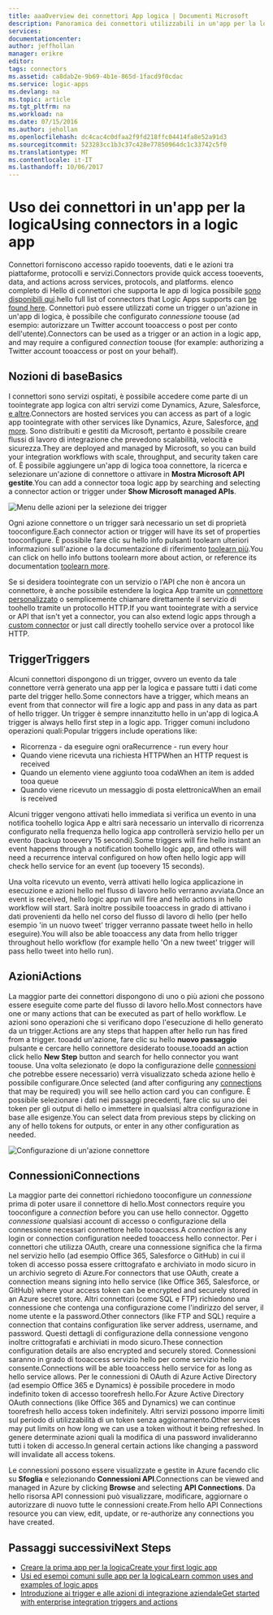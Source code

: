 ```yaml
---
title: aaaOverview dei connettori App logica | Documenti Microsoft
description: Panoramica dei connettori utilizzabili in un'app per la logica
services: 
documentationcenter: 
author: jeffhollan
manager: erikre
editor: 
tags: connectors
ms.assetid: ca8dab2e-9b69-4b1e-865d-1facd9f0cdac
ms.service: logic-apps
ms.devlang: na
ms.topic: article
ms.tgt_pltfrm: na
ms.workload: na
ms.date: 07/15/2016
ms.author: jehollan
ms.openlocfilehash: dc4cac4c0dfaa2f9fd218ffc04414fa8e52a91d3
ms.sourcegitcommit: 523283cc1b3c37c428e77850964dc1c33742c5f0
ms.translationtype: MT
ms.contentlocale: it-IT
ms.lasthandoff: 10/06/2017
---
```

# <a name="using-connectors-in-a-logic-app"></a><span data-ttu-id="03251-103">Uso dei connettori in un'app per la logica</span><span class="sxs-lookup"><span data-stu-id="03251-103">Using connectors in a logic app</span></span>
<span data-ttu-id="03251-104">Connettori forniscono accesso rapido tooevents, dati e le azioni tra piattaforme, protocolli e servizi.</span><span class="sxs-lookup"><span data-stu-id="03251-104">Connectors provide quick access tooevents, data, and actions across services, protocols, and platforms.</span></span>  <span data-ttu-id="03251-105">elenco completo di Hello di connettori che supporta le app di logica possibile [sono disponibili qui](apis-list.md).</span><span class="sxs-lookup"><span data-stu-id="03251-105">hello full list of connectors that Logic Apps supports can [be found here](apis-list.md).</span></span>  <span data-ttu-id="03251-106">Connettori può essere utilizzati come un trigger o un'azione in un'app di logica, è possibile che configurato *connessione* toouse (ad esempio: autorizzare un Twitter account tooaccess o post per conto dell'utente).</span><span class="sxs-lookup"><span data-stu-id="03251-106">Connectors can be used as a trigger or an action in a logic app, and may require a configured *connection* toouse (for example: authorizing a Twitter account tooaccess or post on your behalf).</span></span>

## <a name="basics"></a><span data-ttu-id="03251-107">Nozioni di base</span><span class="sxs-lookup"><span data-stu-id="03251-107">Basics</span></span>
<span data-ttu-id="03251-108">I connettori sono servizi ospitati, è possibile accedere come parte di un toointegrate app logica con altri servizi come Dynamics, Azure, Salesforce, [e altre](apis-list.md).</span><span class="sxs-lookup"><span data-stu-id="03251-108">Connectors are hosted services you can access as part of a logic app toointegrate with other services like Dynamics, Azure, Salesforce, [and more](apis-list.md).</span></span>  <span data-ttu-id="03251-109">Sono distribuiti e gestiti da Microsoft, pertanto è possibile creare flussi di lavoro di integrazione che prevedono scalabilità, velocità e sicurezza.</span><span class="sxs-lookup"><span data-stu-id="03251-109">They are deployed and managed by Microsoft, so you can build your integration workflows with scale, throughput, and security taken care of.</span></span>  <span data-ttu-id="03251-110">È possibile aggiungere un'app di logica tooa connettore, la ricerca e selezionare un'azione di connettore o attivare in **Mostra Microsoft API gestite**.</span><span class="sxs-lookup"><span data-stu-id="03251-110">You can add a connector tooa logic app by searching and selecting a connector action or trigger under **Show Microsoft managed APIs**.</span></span>

![Menu delle azioni per la selezione dei trigger][1]

<span data-ttu-id="03251-112">Ogni azione connettore o un trigger sarà necessario un set di proprietà tooconfigure.</span><span class="sxs-lookup"><span data-stu-id="03251-112">Each connector action or trigger will have its set of properties tooconfigure.</span></span>  <span data-ttu-id="03251-113">È possibile fare clic su hello info pulsanti toolearn ulteriori informazioni sull'azione o la documentazione di riferimento [toolearn più](apis-list.md).</span><span class="sxs-lookup"><span data-stu-id="03251-113">You can click on hello info buttons toolearn more about action, or reference its documentation [toolearn more](apis-list.md).</span></span>

<span data-ttu-id="03251-114">Se si desidera toointegrate con un servizio o l'API che non è ancora un connettore, è anche possibile estendere la logica App tramite un [connettore personalizzato](../logic-apps/logic-apps-create-api-app.md) o semplicemente chiamare direttamente il servizio di toohello tramite un protocollo HTTP.</span><span class="sxs-lookup"><span data-stu-id="03251-114">If you want toointegrate with a service or API that isn't yet a connector, you can also extend logic apps through a [custom connector](../logic-apps/logic-apps-create-api-app.md) or just call directly toohello service over a protocol like HTTP.</span></span>

## <a name="triggers"></a><span data-ttu-id="03251-115">Trigger</span><span class="sxs-lookup"><span data-stu-id="03251-115">Triggers</span></span>
<span data-ttu-id="03251-116">Alcuni connettori dispongono di un trigger, ovvero un evento da tale connettore verrà generato una app per la logica e passare tutti i dati come parte del trigger hello.</span><span class="sxs-lookup"><span data-stu-id="03251-116">Some connectors have a trigger, which means an event from that connector will fire a logic app and pass in any data as part of hello trigger.</span></span>  <span data-ttu-id="03251-117">Un trigger è sempre innanzitutto hello in un'app di logica.</span><span class="sxs-lookup"><span data-stu-id="03251-117">A trigger is always hello first step in a logic app.</span></span>  <span data-ttu-id="03251-118">Trigger comuni includono operazioni quali:</span><span class="sxs-lookup"><span data-stu-id="03251-118">Popular triggers include operations like:</span></span>

* <span data-ttu-id="03251-119">Ricorrenza - da eseguire ogni ora</span><span class="sxs-lookup"><span data-stu-id="03251-119">Recurrence - run every hour</span></span>
* <span data-ttu-id="03251-120">Quando viene ricevuta una richiesta HTTP</span><span class="sxs-lookup"><span data-stu-id="03251-120">When an HTTP request is received</span></span>
* <span data-ttu-id="03251-121">Quando un elemento viene aggiunto tooa coda</span><span class="sxs-lookup"><span data-stu-id="03251-121">When an item is added tooa queue</span></span>
* <span data-ttu-id="03251-122">Quando viene ricevuto un messaggio di posta elettronica</span><span class="sxs-lookup"><span data-stu-id="03251-122">When an email is received</span></span>

<span data-ttu-id="03251-123">Alcuni trigger vengono attivati hello immediata si verifica un evento in una notifica toohello logica App e altri sarà necessario un intervallo di ricorrenza configurato nella frequenza hello logica app controllerà servizio hello per un evento (backup tooevery 15 secondi).</span><span class="sxs-lookup"><span data-stu-id="03251-123">Some triggers will fire hello instant an event happens through a notification toohello logic app, and others will need a recurrence interval configured on how often hello logic app will check hello service for an event (up tooevery 15 seconds).</span></span>  

<span data-ttu-id="03251-124">Una volta ricevuto un evento, verrà attivati hello logica applicazione in esecuzione e azioni hello nel flusso di lavoro hello verranno avviata.</span><span class="sxs-lookup"><span data-stu-id="03251-124">Once an event is received, hello logic app run will fire and hello actions in hello workflow will start.</span></span>  <span data-ttu-id="03251-125">Sarà inoltre possibile tooaccess in grado di attivano i dati provenienti da hello nel corso del flusso di lavoro di hello (per hello esempio 'in un nuovo tweet' trigger verranno passate tweet hello in hello eseguire).</span><span class="sxs-lookup"><span data-stu-id="03251-125">You will also be able tooaccess any data from hello trigger throughout hello workflow (for example hello 'On a new tweet' trigger will pass hello tweet into hello run).</span></span>

## <a name="actions"></a><span data-ttu-id="03251-126">Azioni</span><span class="sxs-lookup"><span data-stu-id="03251-126">Actions</span></span>
<span data-ttu-id="03251-127">La maggior parte dei connettori dispongono di uno o più azioni che possono essere eseguite come parte del flusso di lavoro hello.</span><span class="sxs-lookup"><span data-stu-id="03251-127">Most connectors have one or many actions that can be executed as part of hello workflow.</span></span>  <span data-ttu-id="03251-128">Le azioni sono operazioni che si verificano dopo l'esecuzione di hello generato da un trigger.</span><span class="sxs-lookup"><span data-stu-id="03251-128">Actions are any steps that happen after hello run has fired from a trigger.</span></span>  <span data-ttu-id="03251-129">tooadd un'azione, fare clic su hello **nuovo passaggio** pulsante e cercare hello connettore desiderato toouse.</span><span class="sxs-lookup"><span data-stu-id="03251-129">tooadd an action click hello **New Step** button and search for hello connector you want toouse.</span></span>  <span data-ttu-id="03251-130">Una volta selezionato (e dopo la configurazione delle [connessioni](#connections) che potrebbe essere necessario) verrà visualizzato scheda azione hello è possibile configurare.</span><span class="sxs-lookup"><span data-stu-id="03251-130">Once selected (and after configuring any [connections](#connections) that may be required) you will see hello action card you can configure.</span></span>  <span data-ttu-id="03251-131">È possibile selezionare i dati nei passaggi precedenti, fare clic su uno dei token per gli output di hello o immettere in qualsiasi altra configurazione in base alle esigenze.</span><span class="sxs-lookup"><span data-stu-id="03251-131">You can select data from previous steps by clicking on any of hello tokens for outputs, or enter in any other configuration as needed.</span></span>

![Configurazione di un'azione connettore][2]

## <a name="connections"></a><span data-ttu-id="03251-133">Connessioni</span><span class="sxs-lookup"><span data-stu-id="03251-133">Connections</span></span>
<span data-ttu-id="03251-134">La maggior parte dei connettori richiedono tooconfigure un *connessione* prima di poter usare il connettore di hello.</span><span class="sxs-lookup"><span data-stu-id="03251-134">Most connectors require you tooconfigure a *connection* before you can use hello connector.</span></span>  <span data-ttu-id="03251-135">Oggetto *connessione* qualsiasi account di accesso o configurazione della connessione necessari connettore hello tooaccess.</span><span class="sxs-lookup"><span data-stu-id="03251-135">A *connection* is any login or connection configuration needed tooaccess hello connector.</span></span>  <span data-ttu-id="03251-136">Per i connettori che utilizza OAuth, creare una connessione significa che la firma nel servizio hello (ad esempio Office 365, Salesforce o GitHub) in cui il token di accesso possa essere crittografato e archiviato in modo sicuro in un archivio segreto di Azure.</span><span class="sxs-lookup"><span data-stu-id="03251-136">For connectors that use OAuth, create a connection means signing into hello service (like Office 365, Salesforce, or GitHub) where your access token can be encrypted and securely stored in an Azure secret store.</span></span>  <span data-ttu-id="03251-137">Altri connettori (come SQL e FTP) richiedono una connessione che contenga una configurazione come l'indirizzo del server, il nome utente e la password.</span><span class="sxs-lookup"><span data-stu-id="03251-137">Other connectors (like FTP and SQL) require a connection that contains configuration like server address, username, and password.</span></span>  <span data-ttu-id="03251-138">Questi dettagli di configurazione della connessione vengono inoltre crittografati e archiviati in modo sicuro.</span><span class="sxs-lookup"><span data-stu-id="03251-138">These connection configuration details are also encrypted and securely stored.</span></span>  <span data-ttu-id="03251-139">Connessioni saranno in grado di tooaccess servizio hello per come servizio hello consente.</span><span class="sxs-lookup"><span data-stu-id="03251-139">Connections will be able tooaccess hello service for as long as hello service allows.</span></span>  <span data-ttu-id="03251-140">Per le connessioni di OAuth di Azure Active Directory (ad esempio Office 365 e Dynamics) è possibile procedere in modo indefinito token di accesso toorefresh hello.</span><span class="sxs-lookup"><span data-stu-id="03251-140">For Azure Active Directory OAuth connections (like Office 365 and Dynamics) we can continue toorefresh hello access token indefinitely.</span></span>  <span data-ttu-id="03251-141">Altri servizi possono imporre limiti sul periodo di utilizzabilità di un token senza aggiornamento.</span><span class="sxs-lookup"><span data-stu-id="03251-141">Other services may put limits on how long we can use a token without it being refreshed.</span></span>  <span data-ttu-id="03251-142">In genere determinate azioni quali la modifica di una password invalideranno tutti i token di accesso.</span><span class="sxs-lookup"><span data-stu-id="03251-142">In general certain actions like changing a password will invalidate all access tokens.</span></span>  

<span data-ttu-id="03251-143">Le connessioni possono essere visualizzate e gestite in Azure facendo clic su **Sfoglia** e selezionando **Connessioni API**.</span><span class="sxs-lookup"><span data-stu-id="03251-143">Connections can be viewed and managed in Azure by clicking **Browse** and selecting **API Connections**.</span></span>  <span data-ttu-id="03251-144">Da hello risorsa API connessioni può visualizzare, modificare, aggiornare o autorizzare di nuovo tutte le connessioni create.</span><span class="sxs-lookup"><span data-stu-id="03251-144">From hello API Connections resource you can view, edit, update, or re-authorize any connections you have created.</span></span>

## <a name="next-steps"></a><span data-ttu-id="03251-145">Passaggi successivi</span><span class="sxs-lookup"><span data-stu-id="03251-145">Next Steps</span></span>
* [<span data-ttu-id="03251-146">Creare la prima app per la logica</span><span class="sxs-lookup"><span data-stu-id="03251-146">Create your first logic app</span></span>](../logic-apps/logic-apps-create-a-logic-app.md)
* [<span data-ttu-id="03251-147">Usi ed esempi comuni sulle app per la logica</span><span class="sxs-lookup"><span data-stu-id="03251-147">Learn common uses and examples of logic apps</span></span>](../logic-apps/logic-apps-examples-and-scenarios.md)
* [<span data-ttu-id="03251-148">Introduzione ai trigger e alle azioni di integrazione aziendale</span><span class="sxs-lookup"><span data-stu-id="03251-148">Get started with enterprise integration triggers and actions</span></span>](../logic-apps/logic-apps-enterprise-integration-overview.md)

<!--Image References -->
[1]: ./media/connectors-overview/addAction.png
[2]: ./media/connectors-overview/configureAction.png
